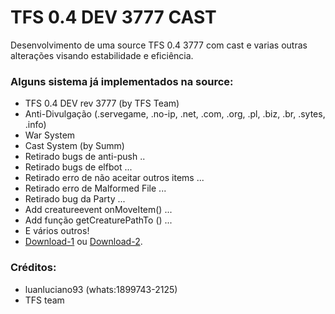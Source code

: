 # TFS 0.4 DEV 3777 CAST

Desenvolvimento de uma source TFS 0.4 3777 com cast e varias outras alterações visando estabilidade e eficiência.

### Alguns sistema já implementados na source:
- TFS 0.4 DEV rev 3777 (by TFS Team)
- Anti-Divulgação (.servegame, .no-ip, .net, .com, .org, .pl, .biz, .br, .sytes, .info)
- War System
- Cast System (by Summ)
- Retirado bugs de anti-push ..
- Retirado bugs de elfbot ...
- Retirado erro de não aceitar outros items ...
- Retirado erro de Malformed File ...
- Retirado bug da Party ...
- Add creatureevent onMoveItem()  ...
- Add função getCreaturePathTo () ...
- E vários outros!
- [Download-1](https://www.dropbox.com/) ou [Download-2](https://www.4shared.com/).

### Créditos:
- luanluciano93 (whats:1899743-2125)
- TFS team
